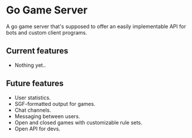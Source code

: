 Go Game Server
==============
A go game server that's supposed to offer an easily implementable API for bots and custom client programs.

Current features
---
- Nothing yet..

Future features
---------------
- User statistics.
- SGF-formatted output for games.
- Chat channels.
- Messaging between users.
- Open and closed games with customizable rule sets.
- Open API for devs.
